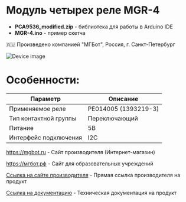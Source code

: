 # Модуль четырех реле MGR-4 

- **PCA9536_modified.zip** - библиотека для работы в Arduino IDE
- **MGR-4.ino** - пример скетча

🇷🇺 Произведено компанией "МГБот", Россия, г. Санкт-Петербург

![Device image](https://books.mgbot.ru/images/MGR-4.PNG)

# Особенности:

| Параметр    | Описание |
| ----------- | -----------|
| Применяемое реле    | PE014005 (1393219-3)|
| Тип контактной группы      | Переключающий |
| Питание     | 5В|
| Интерфейс подключения      | I2C|

https://mgbot.ru  - Сайт производителя (Интернет-магазин)

https://мгбот.рф  - Сайт для образовательных учреждений

[Ссылка на сайте производителя](https://mgbot.ru/catalog/moduli/modul_chetyrekh_rele_mgr_4_i2c_s_razemom_rj_9_/) - Прямая ссылка производителя на продукт

[Ссылка на документацию](https://books.mgbot.ru/devices/MGR-4.pdf) - Техническая документация на продукт